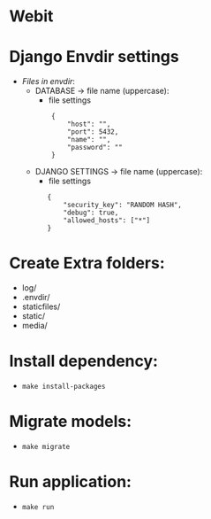 # Webit
# Django Envdir settings
- *Files in envdir*:
    - DATABASE -> file name (uppercase):
        - file settings
        ```    
            {
                "host": "",
                "port": 5432,
                "name": "",
                "password": ""
            }
        ```
    - DJANGO SETTINGS -> file name (uppercase):
        - file settings
         ```    
            {
                "security_key": "RANDOM HASH",
                "debug": true,
                "allowed_hosts": ["*"]
            }
         ```
      
# Create Extra folders:
- log/
- .envdir/
- staticfiles/
- static/
- media/

# Install dependency:
- ```make install-packages```

# Migrate models:
- ```make migrate```
    
# Run application:
- ```make run```

